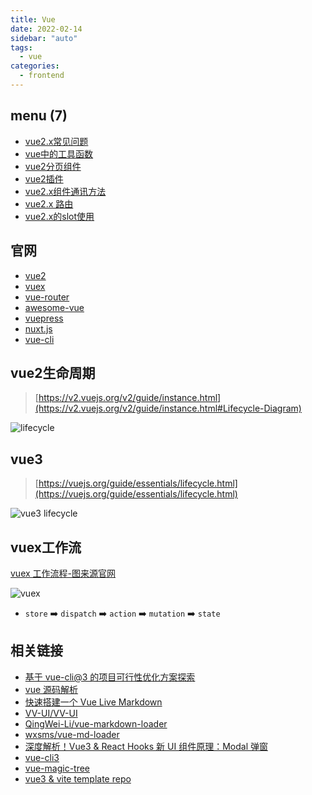 ```yaml
---
title: Vue
date: 2022-02-14
sidebar: "auto"
tags:
  - vue
categories:
  - frontend
---
```


<!-- dirToc -->

## menu (7)

- [vue2.x常见问题](./vue-issues.md)
- [vue中的工具函数](./vue-libs.md)
- [vue2分页组件](./vue-pagination.md)
- [vue2插件](./vue-plugins.md)
- [vue2.x组件通讯方法](./vue-props.md)
- [vue2.x 路由](./vue-router.md)
- [vue2.x的slot使用](./vue-slot.md)

<!-- dirToc -->

## 官网

- [vue2](https://v2.vuejs.org/)
- [vuex](https://github.com/vuejs/vuex)
- [vue-router](https://github.com/vuejs/vue-router)
- [awesome-vue](https://github.com/vuejs/awesome-vue)
- [vuepress](https://github.com/vuejs/vuepress)
- [nuxt.js](https://zh.nuxtjs.org/)
- [vue-cli](https://github.com/vuejs/vue-cli)

## vue2生命周期

> [https://v2.vuejs.org/v2/guide/instance.html](https://v2.vuejs.org/v2/guide/instance.html#Lifecycle-Diagram)

![lifecycle](https://cn.vuejs.org/images/lifecycle.png)

## vue3

> [https://vuejs.org/guide/essentials/lifecycle.html](https://vuejs.org/guide/essentials/lifecycle.html)

![vue3 lifecycle](https://vuejs.org/assets/lifecycle.cec11dcc.png)

## vuex工作流

[vuex 工作流程-图来源官网](https://vuex.vuejs.org/zh/)

![vuex](https://vuex.vuejs.org/vuex.png)

- `store` ➡️ `dispatch` ➡️ `action` ➡️ `mutation` ➡️ `state`


## 相关链接

- [基于 vue-cli@3 的项目可行性优化方案探索](https://github.com/HaoChuan9421/vue-cli3-optimization)
- [vue 源码解析](https://ustbhuangyi.github.io/vue-analysis/)
- [快速搭建一个 Vue Live Markdown](https://zhuanlan.zhihu.com/p/34466243)
- [VV-UI/VV-UI](https://github.com/VV-UI/VV-UI.git)
- [QingWei-Li/vue-markdown-loader](https://github.com/QingWei-Li/vue-markdown-loader)
- [wxsms/vue-md-loader](https://github.com/wxsms/vue-md-loader)
- [深度解析！Vue3 & React Hooks 新 UI 组件原理：Modal 弹窗](https://juejin.im/post/5e774a1ae51d4527271ebc92)
- [vue-cli3](https://kuangpf.com/vue-cli-analysis/start/npm.html)
- [vue-magic-tree](https://github.com/pengqiangsheng/vue-magic-tree/blob/master/src/components/ztree.vue)
- [vue3 & vite template repo](https://github.com/cuixiaorui/vite-scaffold-template)
